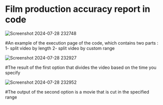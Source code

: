 # Film production accuracy report in code 

![Screenshot 2024-07-28 232748](https://github.com/user-attachments/assets/c9ca77df-0983-43d8-8468-da4e4138d028)


#An example of the execution page of the code, which contains two parts : 1- split video by length 2- split video by custom range 

![Screenshot 2024-07-28 232927](https://github.com/user-attachments/assets/4a2b2313-a018-46fa-b869-03afd3262adf)


#The result of the first option that divides the video based on the time you specify

![Screenshot 2024-07-28 232952](https://github.com/user-attachments/assets/90bafa23-d88b-468e-a139-de17b37465bf)

#The output of the second option is a movie that is cut in the specified range
